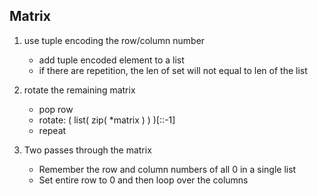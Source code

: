 ## Matrix

1. use tuple encoding the row/column number
	- add tuple encoded element to a list
	- if there are repetition, the len of set will not equal to len of the list
1. rotate the remaining matrix
	- pop row
	- rotate: ( list( zip( *matrix ) ) )[::-1]
	- repeat

1. Two passes through the matrix
	- Remember the row and column numbers of all 0 in a single list
	- Set entire row to 0 and then loop over the columns